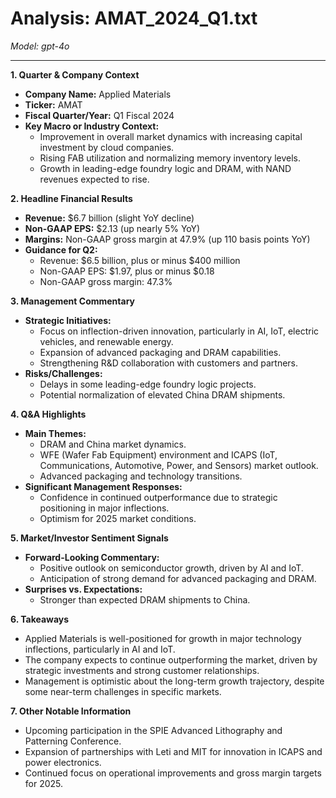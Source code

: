 # Analysis: AMAT_2024_Q1.txt

*Model: gpt-4o*

---

**1. Quarter & Company Context**
- **Company Name:** Applied Materials
- **Ticker:** AMAT
- **Fiscal Quarter/Year:** Q1 Fiscal 2024
- **Key Macro or Industry Context:**
  - Improvement in overall market dynamics with increasing capital investment by cloud companies.
  - Rising FAB utilization and normalizing memory inventory levels.
  - Growth in leading-edge foundry logic and DRAM, with NAND revenues expected to rise.

**2. Headline Financial Results**
- **Revenue:** $6.7 billion (slight YoY decline)
- **Non-GAAP EPS:** $2.13 (up nearly 5% YoY)
- **Margins:** Non-GAAP gross margin at 47.9% (up 110 basis points YoY)
- **Guidance for Q2:** 
  - Revenue: $6.5 billion, plus or minus $400 million
  - Non-GAAP EPS: $1.97, plus or minus $0.18
  - Non-GAAP gross margin: 47.3%

**3. Management Commentary**
- **Strategic Initiatives:**
  - Focus on inflection-driven innovation, particularly in AI, IoT, electric vehicles, and renewable energy.
  - Expansion of advanced packaging and DRAM capabilities.
  - Strengthening R&D collaboration with customers and partners.
- **Risks/Challenges:**
  - Delays in some leading-edge foundry logic projects.
  - Potential normalization of elevated China DRAM shipments.

**4. Q&A Highlights**
- **Main Themes:**
  - DRAM and China market dynamics.
  - WFE (Wafer Fab Equipment) environment and ICAPS (IoT, Communications, Automotive, Power, and Sensors) market outlook.
  - Advanced packaging and technology transitions.
- **Significant Management Responses:**
  - Confidence in continued outperformance due to strategic positioning in major inflections.
  - Optimism for 2025 market conditions.

**5. Market/Investor Sentiment Signals**
- **Forward-Looking Commentary:**
  - Positive outlook on semiconductor growth, driven by AI and IoT.
  - Anticipation of strong demand for advanced packaging and DRAM.
- **Surprises vs. Expectations:**
  - Stronger than expected DRAM shipments to China.

**6. Takeaways**
- Applied Materials is well-positioned for growth in major technology inflections, particularly in AI and IoT.
- The company expects to continue outperforming the market, driven by strategic investments and strong customer relationships.
- Management is optimistic about the long-term growth trajectory, despite some near-term challenges in specific markets.

**7. Other Notable Information**
- Upcoming participation in the SPIE Advanced Lithography and Patterning Conference.
- Expansion of partnerships with Leti and MIT for innovation in ICAPS and power electronics.
- Continued focus on operational improvements and gross margin targets for 2025.